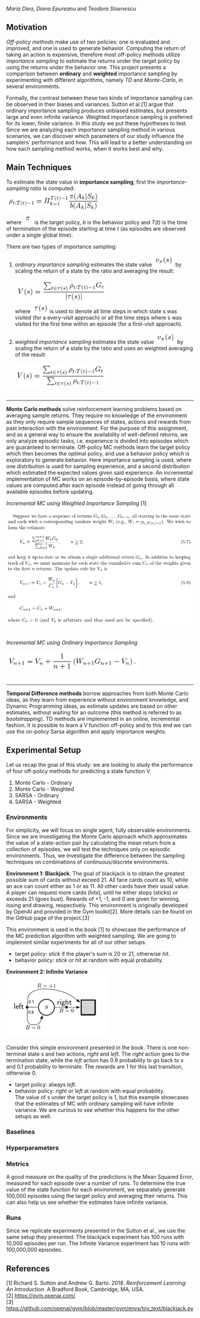_Maria Diea_, _Diana Epureanu_ and _Teodora Stoenescu_

## Motivation

_Off-policy methods_ make use of two policies: one is evaluated and improved, and one is used to generate behavior. Computing the return of taking an action is expensive, therefore most off-policy methods utilize _importance sampling_ to estimate the returns under the target policy by using the returns under the behavior one. This project presents a comparison between **ordinary** and **weighted** importance sampling by experimenting with different algorithms, namely _TD_ and _Monte-Carlo_, in several environments. 

Formally, the contrast between these two kinds of importance sampling can be observed in their biases and variances. Sutton et al.[1] argue that ordinary importance sampling produces unbiased estimates, but presents large and even infinite variance. Weighted importance sampling is preferred for its lower, finite variance. In this study we put these hypotheses to test. Since we are analyzing each importance sampling method in various scenarios, we can discover which parameters of our study influence the samplers' performance and how. This will lead to a better understanding on how each sampling method works, when it works best and why.  

## Main Techniques

To estimate the state value in **importance sampling**, first the _importance-sampling ratio_ is computed: <br>
![Image](/assets/images/f1.PNG) <br>
where ![Image](/assets/images/pi.PNG) is the target policy, *b* is the behavior policy and *T(t)* is the time of termination of the episode starting at time *t* (as episodes are observed under a single global time).



There are two types of importance sampling:
1. _ordinary importance sampling_ estimates the state value ![Image](/assets/images/statevalue.PNG) by scaling the return of a state by the ratio and averaging the result: <br> <br>
![Image](/assets/images/ordinary.PNG) <br> where ![Image](/assets/images/tau.PNG) is used to denote all time steps in which state s was visited (for a every-visit approach) or all the time steps where s was visited for the first time within an episode (for a first-visit approach).


2. _weighted importance sampling_ estimates the state value ![Image](/assets/images/statevalue.PNG) by scaling the return of a state by the ratio and uses an weighted averaging of the result:<br> <br>
![Image](/assets/images/weighted.PNG) <br> <br>


---

**Monte Carlo methods** solve reinforcement learning problems based on averaging sample returns. They require no knowledge of the environment as they only require sample sequences of states, actions and rewards from past interaction with the environment. For the purpose of this assignment, and as a general way to ensure the availability of well-defined returns, we only analyze episodic tasks, i.e. experience is divided into episodes which are guaranteed to terminate. Off-policy MC methods learn the target policy which then becomes the optimal policy, and use a behavior policy which is exploratory to generate behavior. Here importance sampling is used, where one distribution is used for sampling experience, and a second distribution which estimated the expected values given said experience. An incremental implementation of MC works on an episode-by-episode basis, where state values are computed after each episode instead of going through all available episodes before updating.<br>

*Incremental MC using Weighted Importance Sampling* [1] <br> <br>
 ![Image](/assets/images/mcweighted.PNG) <br> <br>
 
 
*Incremental MC using Ordinary Importance Sampling* <br> <br>
 ![Image](/assets/images/mcordinary.PNG) <br> <br>
 
 ---

**Temporal Difference methods** borrow approaches from both Monte Carlo ideas, as they learn from experience without environment knowledge, and Dynamic Programming ideas, as estimate updates are based on other estimates, without waiting for an outcome (this method is referred to as _bootstrapping_). TD methods are implemented in an online, incremental fashion. It is possible to learn a V function off-policy and to this end we can use the on-policy Sarsa algorithm and apply importance weights. 

## Experimental Setup

Let us recap the goal of this study: we are looking to study the performance of four off-policy methods for predicting a state function V.
1. Monte Carlo - Ordinary
2. Monte Carlo - Weighted
3. SARSA - Ordinary
4. SARSA - Weighted

### Environments
For simplicity, we will focus on single agent, fully observable environments. Since we are investigating the Monte Carlo approach which approximates the value of a state-action pair by calculating the mean return from a collection of episodes, we will test the techniques only on episodic environments. Thus, we investigate the difference between the sampling techniques on combinations of continuous/discrete environments.

**Environment 1: Blackjack**. The goal of blackjack is to obtain the greatest possible sum of cards without exceed 21. All face cards count as 10, while an ace can count either as 1 or as 11. All other cards have their usual value. A player can request more cards (hits), until he either stops (sticks) or exceeds 21 (goes bust). Rewards of +1, -1, and 0 are given for winning, losing and drawing, respectively. This environment is originally developed by OpenAI and provided in the Gym toolkit[2]. More details can be found on the GitHub page of the project.[3] 

This environment is used in the book [1] to showcase the performance of the MC prediction algorithm with weighted sampling. We are going to implement similar experiments for all of our other setups. <br>
- target policy: *stick* if the player's sum is 20 or 21, otherwise *hit*.
- behavior policy: *stick* or *hit* at random with equal probability. <br>

**Environment 2: Infinite Variance** <br>
![Image](/assets/images/env2.PNG) <br> <br>
Consider this simple environment presented in the book. There is one non-terminal state s and two actions, *right* and *left*. The *right* action goes to the termination state, while the *left* action has 0.9 probability to go back to *s* and 0.1 probability to terminate. The rewards are 1 for this last transition, otherwise 0. <br>
- target policy: always *left*.
- behavior policy: *right* or *left* at random with equal probability. <br>
The value of s under the target policy is 1, but this example showcases that the estimates of MC with ordinary sampling will have infinite variance. We are curious to see whether this happens for the other setups as well.


### Baselines


### Hyperparameters

### Metrics

A good measure on the quality of the predictions is the Mean Squared Error, measured for each episode over a number of runs. To determine the true value of the state function for each environment, we separately generate 100,000 episodes using the target policy and averaging their returns. This can also help us see whether the estimates have infinite variance.

### Runs

Since we replicate experiments presented in the Sutton et al., we use the same setup they presented. The blackjack experiment has 100 runs with 10,000 episodes per run. The Infinite Variance experiment has 10 runs with 100,000,000 episodes.

## References
[1] Richard S. Sutton and Andrew G. Barto. 2018. _Reinforcement Learning: An Introduction_. A Bradford Book, Cambridge, MA, USA. <br>
[2] https://gym.openai.com/ <br>
[3] https://github.com/openai/gym/blob/master/gym/envs/toy_text/blackjack.py <br>

